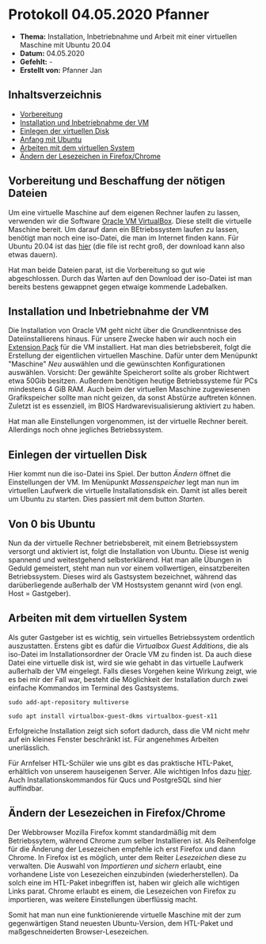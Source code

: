 # Protokoll 04.05.2020 Pfanner
* **Thema:** Installation, Inbetriebnahme und Arbeit mit einer virtuellen Maschine mit Ubuntu 20.04
* **Datum:** 04.05.2020
* **Gefehlt:** -
* **Erstellt von:** Pfanner Jan

## Inhaltsverzeichnis
* [Vorbereitung](#vorbereitung-und-beschaffung-der-nötigen-dateien)
* [Installation und Inbetriebnahme der VM](Installation-und-Inbetriebnahme-der-VM)
* [Einlegen der virtuellen Disk](Einlegen-der-virtuellen-Disk)
* [Anfang mit Ubuntu](Von-0-bis-Ubuntu)
* [Arbeiten mit dem virtuellen System](Arbeiten-mit-dem-virtuellen-System)
* [Ändern der Lesezeichen in Firefox/Chrome](Ändern-der-Lesezeichen-in-Firefox/Chrome)


## Vorbereitung und Beschaffung der nötigen Dateien
Um eine virtuelle Maschine auf dem eigenen Rechner laufen zu lassen, verwenden wir die Software [Oracle VM VirtualBox](https://www.virtualbox.org/). Diese stellt die virtuelle Maschine bereit. Um darauf dann ein BEtriebssystem laufen zu lassen, benötigt man noch eine iso-Datei, die man im Internet finden kann. Für Ubuntu 20.04 ist das [hier](https://ubuntu.com/download/desktop) (die file ist recht groß, der download kann also etwas dauern).

Hat man beide Dateien parat, ist die Vorbereitung so gut wie abgeschlossen. Durch das Warten auf den Download der iso-Datei ist man bereits bestens gewappnet gegen etwaige kommende Ladebalken.

## Installation und Inbetriebnahme der VM
Die Installation von Oracle VM geht nicht über die Grundkenntnisse des Dateiinstallierens hinaus. Für unsere Zwecke haben wir auch noch ein [Extension Pack](https://download.virtualbox.org/virtualbox/6.1.6/Oracle_VM_VirtualBox_Extension_Pack-6.1.6.vbox-extpack) für die VM installiert. Hat man dies betriebsbereit, folgt die Erstellung der eigentlichen virtuellen Maschine. Dafür unter dem Menüpunkt "Maschine" *Neu* auswählen und die gewünschten Konfigurationen auswählen. Vorsicht: Der gewählte Speicherort sollte als grober Richtwert etwa 50Gib besitzen. Außerdem benötigen heutige Betriebssysteme für PCs mindestens 4 GiB RAM. Auch beim der virtuellen Maschine zugewiesenen Grafikspeicher sollte man nicht geizen, da sonst Abstürze auftreten können. Zuletzt ist es essenziell, im BIOS Hardwarevisualisierung aktiviert zu haben. 

Hat man alle Einstellungen vorgenommen, ist der virtuelle Rechner bereit. Allerdings noch ohne jegliches Betriebssystem.

## Einlegen der virtuellen Disk
Hier kommt nun die iso-Datei ins Spiel. Der button *Ändern* öffnet die Einstellungen der VM. Im Menüpunkt *Massenspeicher* legt man nun im virtuellen Laufwerk die virtuelle Installationsdisk ein. Damit ist alles bereit um Ubuntu zu starten. Dies passiert mit dem button *Starten*.

## Von 0 bis Ubuntu
Nun da der virtuelle Rechner betriebsbereit, mit einem Betriebssystem versorgt und aktiviert ist, folgt die Installation von Ubuntu. Diese ist wenig spannend und weitestgehend selbsterklärend. Hat man alle Übungen in Geduld gemeistert, steht man nun vor einem vollwertigen, einsatzbereiten Betriebssystem. Dieses wird als Gastsystem bezeichnet, während das darüberliegende außerhalb der VM Hostsystem genannt wird (von engl. Host = Gastgeber).

## Arbeiten mit dem virtuellen System
Als guter Gastgeber ist es wichtig, sein virtuelles Betriebssystem ordentlich auszustatten. Erstens gibt es dafür die *Virtualbox Guest Additions*, die als iso-Datei im Installationsordner der Oracle VM zu finden ist. Da auch diese Datei eine virtuelle disk ist, wird sie wie gehabt in das virtuelle Laufwerk außerhalb der VM eingelegt. 
Falls dieses Vorgehen keine Wirkung zeigt, wie es bei mir der Fall war, besteht die Möglichkeit der Installation durch zwei einfache Kommandos im Terminal des Gastsystems.

`sudo add-apt-repository multiverse`

`sudo apt install virtualbox-guest-dkms virtualbox-guest-x11`

Erfolgreiche Installation zeigt sich sofort dadurch, dass die VM nicht mehr auf ein kleines Fenster beschränkt ist. Für angenehmes Arbeiten unerlässlich.

Für Arnfelser HTL-Schüler wie uns gibt es das praktische HTL-Paket, erhältlich von unserem hauseigenen Server. Alle wichtigen Infos dazu [hier]( http://www.htl-mechatronik.at/ubuntu-htl/readme). Auch Installationskommandos für Qucs und PostgreSQL sind hier auffindbar.

## Ändern der Lesezeichen in Firefox/Chrome
Der Webbrowser Mozilla Firefox kommt standardmäßig mit dem Betriebssytem, während Chrome zum selber Installieren ist. Als Reihenfolge für die Änderung der Lesezeichen empfehle ich erst Firefox und dann Chrome. In Firefox ist es möglich, unter dem Reiter *Lesezeichen* diese zu verwalten. Die Auswahl von *Importieren und sichern* erlaubt, eine vorhandene Liste von Lesezeichen einzubinden (wiederherstellen). Da solch eine im HTL-Paket inbegriffen ist, haben wir gleich alle wichtigen Links parat.
Chrome erlaubt es einem, die Lesezeichen von Firefox zu importieren, was weitere Einstellungen überflüssig macht. 


Somit hat man nun eine funktionierende virtuelle Maschine mit der zum gegenwärtigen Stand neuesten Ubuntu-Version, dem HTL-Paket und maßgeschneiderten Browser-Lesezeichen.
